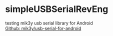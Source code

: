 # simpleUSBSerialRevEng
testing mik3y usb serial library for Android  
[Github: mik3y/usb-serial-for-android](https://github.com/mik3y/usb-serial-for-android "Github: mik3y/usb-serial-for-android")
